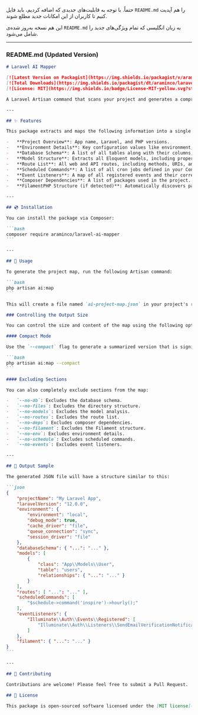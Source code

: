 حتماً. با توجه به قابلیت‌های جدیدی که اضافه کردیم، باید فایل `README.md` را هم آپدیت کنیم تا کاربران از این امکانات جدید مطلع شوند.

این هم نسخه به‌روز شده‌ی `README.md` به زبان انگلیسی که تمام ویژگی‌های جدید را شامل می‌شود.

-----

### README.md (Updated Version)

````markdown
# Laravel AI Mapper

[![Latest Version on Packagist](https://img.shields.io/packagist/v/araminco/laravel-ai-mapper.svg?style=flat-square)](https://packagist.org/packages/araminco/laravel-ai-mapper)
[![Total Downloads](https://img.shields.io/packagist/dt/araminco/laravel-ai-mapper.svg?style=flat-square)](https://packagist.org/packages/araminco/laravel-ai-mapper)
[![License: MIT](https://img.shields.io/badge/License-MIT-yellow.svg?style=flat-square)](https://opensource.org/licenses/MIT)

A Laravel Artisan command that scans your project and generates a comprehensive, AI-friendly JSON map. This map allows AI models to understand your project's architecture, overcoming context limits and enabling more intelligent, context-aware assistance.

---

## ✨ Features

This package extracts and maps the following information into a single JSON file:

-   **Project Overview**: App name, Laravel, and PHP versions.
-   **Environment Details**: Key configuration values like environment, debug mode, and drivers for cache, queue, and session.
-   **Database Schema**: A list of all tables along with their columns, indexes, and foreign keys, with a resilient connection mechanism.
-   **Model Structure**: Extracts all Eloquent models, including properties (`$fillable`, `$casts`, etc.) and their defined **Eloquent relationships**.
-   **Route List**: All web and API routes, including methods, URIs, and middleware.
-   **Scheduled Commands**: A list of all cron jobs defined in your Console Kernel.
-   **Event Listeners**: A map of all registered events and their corresponding listeners.
-   **Composer Dependencies**: A list of packages used in the project.
-   **FilamentPHP Structure (if detected)**: Automatically discovers panels, resources, pages, and widgets.

---

## 💿 Installation

You can install the package via Composer:

```bash
composer require araminco/laravel-ai-mapper
```

---

## 🚀 Usage

To generate the project map, run the following Artisan command:

```bash
php artisan ai:map
```

This will create a file named `ai-project-map.json` in your project's root directory.

### Controlling the Output Size

You can control the size and content of the map using the following options.

#### Compact Mode

Use the `--compact` flag to generate a summarized version that is significantly smaller. This mode simplifies verbose sections like the database schema and routes.

```bash
php artisan ai:map --compact
```

#### Excluding Sections

You can also completely exclude sections from the map:

-   `--no-db`: Excludes the database schema.
-   `--no-files`: Excludes the directory structure.
-   `--no-models`: Excludes the model analysis.
-   `--no-routes`: Excludes the route list.
-   `--no-deps`: Excludes composer dependencies.
-   `--no-filament`: Excludes the Filament structure.
-   `--no-env`: Excludes environment details.
-   `--no-schedule`: Excludes scheduled commands.
-   `--no-events`: Excludes event listeners.

---

## 📄 Output Sample

The generated JSON file will have a structure similar to this:

```json
{
    "projectName": "My Laravel App",
    "laravelVersion": "12.0.0",
    "environment": {
        "environment": "local",
        "debug_mode": true,
        "cache_driver": "file",
        "queue_connection": "sync",
        "session_driver": "file"
    },
    "databaseSchema": { "...": "..." },
    "models": [
        {
            "class": "App\\Models\\User",
            "table": "users",
            "relationships": { "...": "..." }
        }
    ],
    "routes": [ "...": "..." ],
    "scheduledCommands": [
        "$schedule->command('inspire')->hourly();"
    ],
    "eventListeners": {
        "Illuminate\\Auth\\Events\\Registered": [
            "Illuminate\\Auth\\Listeners\\SendEmailVerificationNotification"
        ]
    },
    "filament": { "...": "..." }
}
```

---

## 🤝 Contributing

Contributions are welcome! Please feel free to submit a Pull Request.

## 📜 License

This package is open-sourced software licensed under the [MIT license](https://opensource.org/licenses/MIT).
````